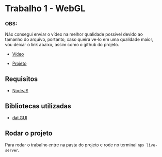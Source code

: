 # Trabalho 1 - WebGL

### OBS:

Não consegui enviar o vídeo na melhor qualidade possível devido ao tamanho do arquivo, portanto,
caso queira ve-lo em uma qualidade maior, vou deixar o link abaixo, assim como o github do projeto.

- [Vídeo]()

- [Projeto](https://github.com/gsutavo-f/trabalho-webgl)

## Requisitos

- [NodeJS](https://nodejs.org/)

## Bibliotecas utilizadas

- [dat.GUI](https://github.com/dataarts/dat.gui)

## Rodar o projeto

Para rodar o trabalho entre na pasta do projeto e rode no terminal `npx live-server`.
